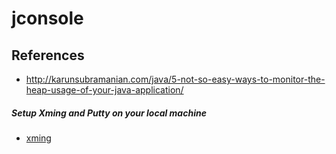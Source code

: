 # jconsole

## References
* http://karunsubramanian.com/java/5-not-so-easy-ways-to-monitor-the-heap-usage-of-your-java-application/

##### Setup Xming and Putty on your local machine
* [xming](/docs/common/xming.md)


